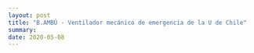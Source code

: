 ```yaml
---
layout: post
title: "B.AMBÚ - Ventilador mecánico de emergencia de la U de Chile"
summary: 
date: 2020-05-08
---
```


